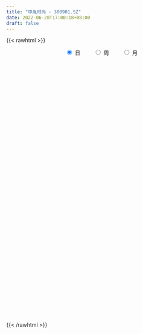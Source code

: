 ```yaml
---
title: "中胤时尚 - 300901.SZ"
date: 2022-06-28T17:00:18+08:00
draft: false
---
```

{{< rawhtml >}}
    <div style="text-align: center">
        <label style="padding: 1rem;"><input style="margin-right: .5rem" type="radio" name="period" value="D" checked onclick="period_change(this)">日</label>
        <label style="padding: 1rem;"><input style="margin-right: .5rem" type="radio" name="period" value="W" onclick="period_change(this)">周</label>
        <label style="padding: 1rem;"><input style="margin-right: .5rem" type="radio" name="period" value="M" onclick="period_change(this)">月</label>
    </div>
    <div id="chart" style="height: 700px;"></div> 
    <script type="text/javascript">
        const D_v = [435658.78,313796.05,340895.3,263029.61,230940.28,209242.22,171033.54,160977.41,201288.82,158836.67,141372.66,91871.82,75934.21,83751.97,79906.45,97988.66,81254.75,110922.38,76254.95,151033.28,223151.22,153139.41,102107.47,67880.61,65125.17,77372.34,47057.0,109652.35,71513.4,87061.96,130862.86,91566.69,74450.29,63784.17,92808.94,70494.02,64904.79,78371.04,87242.47,64486.58,65905.6,60424.62,79539.96,57176.12,60662.04,50275.77,52347.06,68252.13,59646.06,96011.78,64827.6,136953.5,105042.07,107099.35,149639.5,164515.97,111635.69,105258.24,88182.47,79441.6,73066.63,80109.0,91182.96,67880.41,73724.04,62563.45,80155.85,73243.5,55964.97,62543.89,57236.45,61455.27,40733.71,35450.0,54391.41,41660.76,46087.58,35124.47,35637.43,35101.91,24985.68,32829.01,25429.33,27438.0,40740.5,31873.82,68738.53,55397.97,36769.0,27013.02,33693.97,25570.0,27112.0,46250.17,183305.71,226629.53,138111.56,103224.8,112109.88,153313.79,150098.19,186179.29,181593.71,113667.02,78474.52,79846.05,92380.55,134724.66,125053.38,72101.68,65844.4,62336.83,53435.96,44290.73,32378.33,42008.93,46816.05,28968.96,38962.1,30445.68,28078.88,65461.62,46627.81,61262.32,51478.81,21963.36,29688.22,28811.14,44958.16,28943.87,26281.38,17504.06,19844.45,19619.8,24158.2,22811.44,18050.1,37828.93,33902.84,29475.56,21131.55,24412.39,23366.56,104313.58,114897.88,76100.22,54652.9,34957.85,94460.03,65376.16,37788.22,48047.77,49838.82,35172.91,22710.46,22335.0,23978.09,27074.0,21018.01,26062.37,27567.15,23552.85,66619.06,48283.84,105859.19,60914.99,41947.58,28037.05,35032.3,37186.91,21998.03,21856.92,19967.27,23792.92,37042.55,18546.95,15040.96,16779.72,18827.75,20543.77,16170.28,33804.84,25651.75,27960.7,19606.0,21924.53,24329.95,23396.0,15655.42,20829.64,13462.13,16970.65,17816.97,17669.0,15254.1,27308.47,31880.56,28014.42,20873.44,21198.0,28445.97,21762.95,25914.48,23906.94,26660.44,33386.32,20423.69,16981.0,43446.55,26900.52,17857.51,16995.05,15396.95,19430.71,13844.32,31523.6,38196.8,25400.71,14837.0,18303.98,81071.07,50673.09,28255.48,38196.02,32232.74,29889.93,24066.11,11262.13,23868.16,13293.11,35270.82,19854.34,14489.69,16370.0,11703.98,8830.88,13291.78,11827.0,15314.52,21548.82,14322.0,43450.84,28273.07,23864.31,21315.12,27269.29,26435.46,19827.71,19763.45,13115.27,21012.7,16922.15,17955.0,19864.0,22981.83,25086.98,17199.23,16903.31,15010.71,11480.73,14295.0,89985.21,103687.86,62923.02,36026.81,28635.13,25605.12,36170.33,17215.45,23868.53,21112.0,12612.0,18687.0,48870.84,25864.11,39592.28,42365.9,21146.0,62239.96,47194.41,32723.1,29798.88,27287.0,27722.96,14303.24,11117.45,56685.54,39924.35,26846.46,47784.35,52511.07,30759.0,24847.81,46126.83,33677.11,22866.0,22709.36,23961.71,39037.59,36691.76,32648.11,35945.0,21760.36,17164.1,25445.59,13440.0,19139.11,14441.5,14009.11,12759.11,12424.22,23491.0,32774.0,36182.0,23768.0,14981.0,19878.0,14313.68,17347.61,15034.0,11176.71,26965.07,17312.0,15401.06,10558.0,13191.4,14708.0,37083.0,86501.13,59967.79,50271.94,41204.86,23240.98,17316.08,28329.0,22656.12,26580.65,14842.0,13793.0,16394.0,13331.0,10927.82,40943.29,22277.0,16955.11,12566.0,16029.0,13827.0,17362.77,12028.77,16820.94,14092.0,9010.98,10933.0,8264.98,16978.0,12206.0,9577.0,11950.0,76747.62,130303.81,87673.11,65049.88,57793.11,46689.56,42287.91,28892.94,42504.0,26372.0,21950.0,33440.52,29906.52,21536.52,24291.0,16074.13,18288.0,13752.22,16052.11,10949.0,33102.33,8416.0,14564.0,12612.69,13379.0,14140.22,17645.11,14826.46,18750.6,16976.55,19068.62,15865.48,12688.11,9677.87,16271.4,24699.95,14590.56,15481.0,20196.1,18968.0,14580.22,12709.6,40739.28,20843.91,33481.38]
const D_histogram = [0.0,-0.3797150997,-0.4284637949,-0.4774735841,-0.6091434351,-0.7454035242,-0.7774195789,-0.7151201959,-0.5423729959,-0.5494495289,-0.6733564136,-0.6448419467,-0.603142566,-0.5131470985,-0.4181267302,-0.2933525021,-0.252166065,-0.3051602878,-0.3326631238,-0.204142348,-0.0051608136,-0.0468509737,-0.0373479514,-0.0070200778,0.0341483955,0.0039325763,0.0135124284,0.1451434727,0.1718204895,0.2055909547,0.301557173,0.3491018573,0.3362053986,0.329369564,0.18490302,0.0781102822,-0.0411305027,-0.1324728133,-0.2644181406,-0.3402647077,-0.3404602324,-0.3543560559,-0.3918954625,-0.3890626381,-0.3231727851,-0.2447281994,-0.1230401852,0.0311404983,0.0494765958,-0.0298932168,-0.0954367645,0.0179032459,0.0184871424,0.0587295049,0.177745142,0.3484247011,0.4319783889,0.4778948623,0.460348754,0.3984288606,0.3142250648,0.290589677,0.285072435,0.2956561941,0.2359691672,0.196731978,0.2427584441,0.2562974755,0.1996786956,0.1852004401,0.0902582386,-0.0343914792,-0.0938291901,-0.1301234288,-0.0686641729,0.0133473618,0.0713640566,0.115604503,0.1645820363,0.1663610138,0.1706314321,0.2122267396,0.2286036442,0.2450253734,0.2275088725,0.2376216763,0.2627039219,0.2288847452,0.1670566002,0.1371202488,0.0831193027,0.0351836306,0.032411006,0.0752479483,0.3203917471,0.4266767115,0.4655487747,0.3907840197,0.3773723821,0.3467372748,0.3756837423,0.4523646385,0.4122385664,0.3217620551,0.1935256052,0.1155499635,0.1111916712,0.1772010602,0.1430524899,0.0635453459,0.0349362331,-0.0592682484,-0.1512225991,-0.2608522577,-0.3069340537,-0.2870956728,-0.3048211403,-0.2972418817,-0.2645874808,-0.2715702302,-0.2622066384,-0.1850548123,-0.1596583656,-0.2014919799,-0.2477121507,-0.2675289641,-0.2493646061,-0.1962910596,-0.1287773389,-0.0784328272,-0.0706661464,-0.0445219638,-0.025358935,0.0037979217,0.0038582475,-0.0066724051,0.0028912064,0.0577267685,0.0817722264,0.1054938177,0.118593976,0.1074872018,0.1172831332,0.1847101861,0.2689874406,0.2617921964,0.2181041003,0.173757743,0.2183576799,0.1818546532,0.1585582361,0.1373793734,0.0608889709,-0.0151280029,-0.0555581702,-0.0759044088,-0.0734883719,-0.0644226593,-0.0649191755,-0.0808077689,-0.0606543698,-0.0411649614,0.0005929625,0.0356108671,0.0836326965,0.0643449978,0.0292604942,0.0090217154,0.0099773401,-0.0224425242,-0.0344638929,-0.0400110925,-0.042394775,-0.0355541002,-0.0621381166,-0.0883534026,-0.0853203561,-0.0760449127,-0.0593407083,-0.0521224222,-0.0517474997,-0.0313128636,-0.044615578,-0.0948577646,-0.107328844,-0.1175635289,-0.091768653,-0.0675085561,-0.0408610811,-0.0459298498,-0.0398748703,-0.0104816774,0.0186207961,0.0319331262,0.0326633338,0.051559828,0.0845635577,0.0772615107,0.0806411662,0.0603606392,0.0121360468,0.005056552,-0.0103359372,-0.0052195041,-0.0296244493,-0.0750150148,-0.1054814722,-0.1075255028,-0.0620465577,-0.0477360478,-0.0261610941,0.004001117,0.0220009664,0.0390420763,0.0449273094,0.060640112,0.0949524523,0.0884915424,0.0700134602,0.0403450875,0.086174601,0.0752557733,0.0598015232,0.0638764015,0.0294166057,-0.0083112852,-0.0665125057,-0.0890328717,-0.0610022717,-0.0453755143,-0.0765296038,-0.0803142556,-0.0735827671,-0.0815049604,-0.0737600245,-0.0640912435,-0.0618737065,-0.0528145098,-0.0525851491,-0.0699076859,-0.0824859397,-0.0497617123,-0.0744841247,-0.0661005001,-0.0302355371,0.001259533,0.0372962175,0.0505928541,0.0724366619,0.079820362,0.10309882,0.1189301099,0.1302690443,0.1379009421,0.1597257296,0.1404367822,0.1375510984,0.1109610662,0.1076688434,0.0959320618,0.0901480102,0.1373323595,0.2079098435,0.204736718,0.1805649089,0.149192527,0.1260986972,0.0784844372,0.0420690951,-0.0097646261,-0.0340612853,-0.0480432401,-0.0451450311,-0.0195903406,-0.0117624537,0.0126508463,0.0353019399,0.0396262325,0.0468247013,0.0310898572,0.0381109117,0.0276693496,-0.0098257351,-0.0661185542,-0.0908866408,-0.1014100457,-0.0626554202,-0.0408517751,-0.0415715525,-0.0007547254,0.0333259967,0.0453677183,0.0281831095,0.0535052176,0.0561570885,0.0558198646,0.0452032909,0.0222155642,0.0347479175,0.0049897409,0.01281459,-0.0283576071,-0.0641938943,-0.1023189481,-0.1690028978,-0.2037574176,-0.2506744341,-0.2473006718,-0.2088279503,-0.1658511396,-0.1263933967,-0.0992179975,-0.0630704291,-0.0236886204,-0.0085408332,0.0065973492,0.0017756069,0.0108573295,0.0307053561,0.0261967415,0.035316446,0.0064708357,0.0031899357,-0.0075153151,-0.0082558033,-0.002692937,0.0039825662,0.0090819009,0.0499195537,0.0202816552,-0.043087039,-0.0565307229,-0.0595467984,-0.0831748194,-0.1342482323,-0.1433810095,-0.1203152461,-0.0901283399,-0.0555787129,-0.0231699737,0.0024217282,0.010268208,0.0320846633,0.0378279108,0.028004082,0.0337631546,0.0508249646,0.0477956207,0.0615795235,0.0537680611,0.0339843369,0.0044653861,0.0054815537,-0.009528936,-0.008887142,-0.0246134303,-0.0203622932,-0.0056806645,0.0122291997,0.0560846109,0.1310061562,0.1075778101,0.0432720943,-0.025513433,-0.0934428181,-0.1028166299,-0.0862503917,-0.0592026932,-0.0255920154,0.0034086698,0.0311827513,0.0643191059,0.0791492949,0.0911203634,0.0896151626,0.094216014,0.091977273,0.0879120381,0.0846292591,0.040972805,0.0233456729,0.014607753,0.0118661814,0.0091706171,0.0130060599,0.0149607181,0.0175145018,0.0304808395,0.0332699593,0.0294581571,0.0165362914,0.0125839966,0.0106030995,0.007384805,0.0035428107,0.0077995187,0.007956943,0.0189203372,0.0302952718,0.0227556875,0.0254022275,0.0304075402,0.0327305345,0.0401958718]
const D_fast = [0.0,-0.4746438746,-0.6305085186,-0.7988867038,-1.0828424136,-1.4054533837,-1.6318243332,-1.7483049992,-1.7111510481,-1.8555899633,-2.1478359514,-2.2805319712,-2.389618232,-2.4279095391,-2.4374208534,-2.3859847508,-2.40783983,-2.5371241247,-2.6477927417,-2.5703075528,-2.3726162219,-2.4260191253,-2.425853091,-2.3972802368,-2.3475746646,-2.3768073398,-2.3638493806,-2.195932468,-2.1263003289,-2.041132125,-1.8697766134,-1.7349564649,-1.663801574,-1.5882950175,-1.6865358065,-1.7738009738,-1.9033243844,-2.0277848983,-2.2258347608,-2.3867475048,-2.4720580876,-2.574542925,-2.7100561973,-2.8044890324,-2.8193923757,-2.8021298398,-2.711201872,-2.5492360638,-2.5185308174,-2.6053739341,-2.6947766731,-2.5769608512,-2.571755169,-2.5168304304,-2.3533785077,-2.0955927734,-1.9040444884,-1.7386542994,-1.6411132191,-1.6034258974,-1.609073427,-1.5600613956,-1.4943105288,-1.4098127212,-1.4105074563,-1.400561651,-1.2938455738,-1.2162321735,-1.2229312796,-1.191109425,-1.2634870669,-1.3967346544,-1.4796296629,-1.5484547588,-1.5041615462,-1.418813171,-1.3429554621,-1.2698138899,-1.1796908475,-1.1363216166,-1.0893933403,-0.9947413479,-0.9212135322,-0.8435354597,-0.8041747424,-0.7346565196,-0.6438982934,-0.6204962839,-0.6405602788,-0.636216568,-0.6694376884,-0.7085774529,-0.703247326,-0.6415983966,-0.316356661,-0.1034025188,0.0518567381,0.074787988,0.155719446,0.2117686573,0.3346360604,0.5244081162,0.5873416857,0.5773056882,0.4974506396,0.4483624888,0.4718021143,0.5821117684,0.5837263205,0.5201055129,0.5002304584,0.3912089148,0.2614489143,0.0866061913,-0.0362091181,-0.0881446555,-0.182075408,-0.2488066198,-0.2822990892,-0.3571743961,-0.4133624639,-0.3824743408,-0.3969924855,-0.4891990948,-0.5973473033,-0.6840463577,-0.7282231513,-0.7242223696,-0.6889029837,-0.6581666787,-0.6680665346,-0.653052843,-0.6402295479,-0.6101232107,-0.6090983231,-0.6212970769,-0.6110106638,-0.5417434096,-0.4972548951,-0.4471598494,-0.404411197,-0.3886461709,-0.3495294561,-0.2359248568,-0.0844007421,-0.0261479372,-0.0153100082,-0.0162169298,0.0829724271,0.0919330637,0.1082762056,0.1214421862,0.0601740265,-0.019624948,-0.0739446579,-0.1132669987,-0.1292230548,-0.136263007,-0.1529893171,-0.1890798527,-0.184090046,-0.1748918779,-0.1329857134,-0.0890650921,-0.0201350886,-0.0233365378,-0.0511059178,-0.0690892678,-0.0656393081,-0.1036698035,-0.1243071454,-0.1398571181,-0.1528394943,-0.1548873446,-0.1970058901,-0.2453095267,-0.2636065694,-0.2733423541,-0.2714733267,-0.2772856463,-0.2898475986,-0.2772411785,-0.3016977874,-0.375654415,-0.4149577055,-0.4545832726,-0.4517305599,-0.444347602,-0.4279153974,-0.4444666286,-0.4483803666,-0.4216075931,-0.3878499205,-0.3665543089,-0.3576582679,-0.3258718167,-0.2717271975,-0.2597138668,-0.2361739198,-0.241364287,-0.2865548677,-0.2923702245,-0.310346698,-0.3065351409,-0.3383461985,-0.4024905177,-0.4593273431,-0.4882527494,-0.4582854438,-0.4559089457,-0.4408742655,-0.4097117752,-0.3862116842,-0.3594100552,-0.3422929948,-0.3114201641,-0.2533697108,-0.2377077351,-0.2386824522,-0.2582645531,-0.1908913894,-0.1829962738,-0.183500143,-0.1634561643,-0.1905618087,-0.230367521,-0.3051968679,-0.3499754518,-0.3371954197,-0.3329125408,-0.3831990313,-0.4070622471,-0.4187264504,-0.4470248837,-0.4577199539,-0.4640739838,-0.4773248734,-0.4814693041,-0.4943862307,-0.529185689,-0.5623854278,-0.5421016284,-0.5854450719,-0.5935865724,-0.5652804937,-0.5334705403,-0.4881098014,-0.4621649513,-0.4222119781,-0.3948731874,-0.3458200244,-0.300256207,-0.2563500115,-0.2142428782,-0.1524866583,-0.1366664102,-0.1051643193,-0.104014085,-0.080389097,-0.0681428631,-0.0513899122,0.030127527,0.1526824719,0.2006935259,0.221662944,0.2275886938,0.2360195384,0.2080263877,0.1821283193,0.1278534416,0.0950414611,0.0690486963,0.0606606475,0.0813177529,0.0862050263,0.1137810379,0.1452576164,0.1594884672,0.1783931113,0.1704307315,0.186979514,0.1834552892,0.1435037708,0.0706813131,0.0231915663,-0.01268435,0.0104064204,0.0219971218,0.0108844562,0.0515126019,0.0939248232,0.1173084744,0.1071696429,0.1458680554,0.1625591985,0.1761769408,0.1768611897,0.1594273541,0.1806466868,0.1521359454,0.163164442,0.1149028432,0.0630180823,-0.0006867084,-0.1096213826,-0.1953152568,-0.3049008819,-0.3633522875,-0.3770865535,-0.3755725278,-0.367713134,-0.3653422343,-0.3449622731,-0.3115026195,-0.2984900405,-0.2817025209,-0.2860803615,-0.2742843065,-0.2467599408,-0.2447193701,-0.2267705541,-0.2539984555,-0.2564818716,-0.2690659512,-0.2718703901,-0.2669807581,-0.2593096133,-0.2519398034,-0.1986222622,-0.2231897469,-0.2973302008,-0.3249065655,-0.3428093406,-0.3872310664,-0.4718665374,-0.516844567,-0.5238576151,-0.5162027939,-0.4955478452,-0.4689315993,-0.4427344655,-0.4323209336,-0.4024833125,-0.3872830873,-0.3901058956,-0.3759060344,-0.3461379832,-0.3372184219,-0.3080396383,-0.3024090854,-0.3136967254,-0.3420993296,-0.3397127737,-0.3571054973,-0.3586854888,-0.3805651347,-0.3814045709,-0.3681431083,-0.3471759442,-0.2892993803,-0.181626296,-0.1781601895,-0.2316478817,-0.3068117673,-0.3981018569,-0.4331798262,-0.4381761859,-0.4259291607,-0.3987164867,-0.3688636341,-0.3332938648,-0.2840777337,-0.2494602209,-0.2147090617,-0.1938104718,-0.1656556168,-0.1449000396,-0.1269872651,-0.1091127292,-0.142525982,-0.154316696,-0.1594026776,-0.1591777039,-0.1595806139,-0.1524936561,-0.1467988184,-0.1398664092,-0.1192798617,-0.108173252,-0.104620515,-0.1134083078,-0.1142146035,-0.1135447257,-0.1149168189,-0.1178731105,-0.1116665229,-0.1095198628,-0.0938263843,-0.0748776317,-0.0767282942,-0.0677311973,-0.0551239996,-0.0446183717,-0.0271040664]
const D_slow = [0.0,-0.0949287749,-0.2020447237,-0.3214131197,-0.4736989785,-0.6600498595,-0.8544047543,-1.0331848032,-1.1687780522,-1.3061404344,-1.4744795378,-1.6356900245,-1.786475666,-1.9147624406,-2.0192941232,-2.0926322487,-2.155673765,-2.2319638369,-2.3151296179,-2.3661652049,-2.3674554083,-2.3791681517,-2.3885051395,-2.390260159,-2.3817230601,-2.3807399161,-2.377361809,-2.3410759408,-2.2981208184,-2.2467230797,-2.1713337865,-2.0840583222,-2.0000069725,-1.9176645815,-1.8714388265,-1.851911256,-1.8621938817,-1.895312085,-1.9614166201,-2.0464827971,-2.1315978552,-2.2201868691,-2.3181607348,-2.4154263943,-2.4962195906,-2.5574016404,-2.5881616867,-2.5803765622,-2.5680074132,-2.5754807174,-2.5993399085,-2.5948640971,-2.5902423115,-2.5755599352,-2.5311236497,-2.4440174745,-2.3360228773,-2.2165491617,-2.1014619732,-2.001854758,-1.9232984918,-1.8506510726,-1.7793829638,-1.7054689153,-1.6464766235,-1.597293629,-1.536604018,-1.4725296491,-1.4226099752,-1.3763098651,-1.3537453055,-1.3623431753,-1.3858004728,-1.41833133,-1.4354973732,-1.4321605328,-1.4143195187,-1.3854183929,-1.3442728838,-1.3026826304,-1.2600247724,-1.2069680875,-1.1498171764,-1.0885608331,-1.0316836149,-0.9722781959,-0.9066022154,-0.8493810291,-0.807616879,-0.7733368168,-0.7525569911,-0.7437610835,-0.735658332,-0.7168463449,-0.6367484081,-0.5300792303,-0.4136920366,-0.3159960317,-0.2216529361,-0.1349686175,-0.0410476819,0.0720434777,0.1751031193,0.2555436331,0.3039250344,0.3328125253,0.3606104431,0.4049107081,0.4406738306,0.4565601671,0.4652942254,0.4504771632,0.4126715135,0.347458449,0.2707249356,0.1989510174,0.1227457323,0.0484352619,-0.0177116083,-0.0856041659,-0.1511558255,-0.1974195285,-0.2373341199,-0.2877071149,-0.3496351526,-0.4165173936,-0.4788585451,-0.52793131,-0.5601256448,-0.5797338516,-0.5974003882,-0.6085308791,-0.6148706129,-0.6139211324,-0.6129565706,-0.6146246718,-0.6139018702,-0.5994701781,-0.5790271215,-0.5526536671,-0.5230051731,-0.4961333726,-0.4668125893,-0.4206350428,-0.3533881827,-0.2879401336,-0.2334141085,-0.1899746728,-0.1353852528,-0.0899215895,-0.0502820305,-0.0159371871,-0.0007149444,-0.0044969451,-0.0183864877,-0.0373625899,-0.0557346829,-0.0718403477,-0.0880701416,-0.1082720838,-0.1234356762,-0.1337269166,-0.133578676,-0.1246759592,-0.1037677851,-0.0876815356,-0.080366412,-0.0781109832,-0.0756166482,-0.0812272792,-0.0898432525,-0.0998460256,-0.1104447193,-0.1193332444,-0.1348677735,-0.1569561242,-0.1782862132,-0.1972974414,-0.2121326185,-0.225163224,-0.2381000989,-0.2459283148,-0.2570822094,-0.2807966505,-0.3076288615,-0.3370197437,-0.3599619069,-0.376839046,-0.3870543163,-0.3985367787,-0.4085054963,-0.4111259156,-0.4064707166,-0.3984874351,-0.3903216016,-0.3774316446,-0.3562907552,-0.3369753775,-0.316815086,-0.3017249262,-0.2986909145,-0.2974267765,-0.3000107608,-0.3013156368,-0.3087217491,-0.3274755028,-0.3538458709,-0.3807272466,-0.396238886,-0.408172898,-0.4147131715,-0.4137128922,-0.4082126506,-0.3984521315,-0.3872203042,-0.3720602762,-0.3483221631,-0.3261992775,-0.3086959124,-0.2986096406,-0.2770659903,-0.258252047,-0.2433016662,-0.2273325658,-0.2199784144,-0.2220562357,-0.2386843622,-0.2609425801,-0.276193148,-0.2875370266,-0.3066694275,-0.3267479914,-0.3451436832,-0.3655199233,-0.3839599294,-0.3999827403,-0.4154511669,-0.4286547944,-0.4418010816,-0.4592780031,-0.479899488,-0.4923399161,-0.5109609473,-0.5274860723,-0.5350449566,-0.5347300733,-0.5254060189,-0.5127578054,-0.4946486399,-0.4746935494,-0.4489188444,-0.419186317,-0.3866190559,-0.3521438203,-0.3122123879,-0.2771031924,-0.2427154178,-0.2149751512,-0.1880579404,-0.1640749249,-0.1415379224,-0.1072048325,-0.0552273716,-0.0040431921,0.0410980351,0.0783961669,0.1099208412,0.1295419505,0.1400592242,0.1376180677,0.1291027464,0.1170919364,0.1058056786,0.1009080934,0.09796748,0.1011301916,0.1099556766,0.1198622347,0.13156841,0.1393408743,0.1488686022,0.1557859396,0.1533295059,0.1367998673,0.1140782071,0.0887256957,0.0730618406,0.0628488969,0.0524560087,0.0522673274,0.0605988265,0.0719407561,0.0789865335,0.0923628379,0.10640211,0.1203570762,0.1316578989,0.1372117899,0.1458987693,0.1471462045,0.150349852,0.1432604502,0.1272119767,0.1016322396,0.0593815152,0.0084421608,-0.0542264478,-0.1160516157,-0.1682586033,-0.2097213882,-0.2413197373,-0.2661242367,-0.281891844,-0.2878139991,-0.2899492074,-0.2882998701,-0.2878559684,-0.285141636,-0.277465297,-0.2709161116,-0.2620870001,-0.2604692912,-0.2596718072,-0.261550636,-0.2636145869,-0.2642878211,-0.2632921795,-0.2610217043,-0.2485418159,-0.2434714021,-0.2542431618,-0.2683758426,-0.2832625422,-0.304056247,-0.3376183051,-0.3734635575,-0.403542369,-0.426074454,-0.4399691322,-0.4457616257,-0.4451561936,-0.4425891416,-0.4345679758,-0.4251109981,-0.4181099776,-0.409669189,-0.3969629478,-0.3850140426,-0.3696191618,-0.3561771465,-0.3476810623,-0.3465647157,-0.3451943273,-0.3475765613,-0.3497983468,-0.3559517044,-0.3610422777,-0.3624624438,-0.3594051439,-0.3453839912,-0.3126324521,-0.2857379996,-0.274919976,-0.2812983343,-0.3046590388,-0.3303631963,-0.3519257942,-0.3667264675,-0.3731244713,-0.3722723039,-0.3644766161,-0.3483968396,-0.3286095159,-0.305829425,-0.2834256344,-0.2598716309,-0.2368773126,-0.2148993031,-0.1937419883,-0.1834987871,-0.1776623689,-0.1740104306,-0.1710438853,-0.168751231,-0.165499716,-0.1617595365,-0.157380911,-0.1497607012,-0.1414432113,-0.1340786721,-0.1299445992,-0.1267986001,-0.1241478252,-0.1223016239,-0.1214159213,-0.1194660416,-0.1174768058,-0.1127467215,-0.1051729036,-0.0994839817,-0.0931334248,-0.0855315398,-0.0773489061,-0.0672999382]
const D_data = [['2020-10-29', 32.0, 41.33, 32.0, 50.0],['2020-10-30', 36.5, 35.38, 34.3, 38.7],['2020-11-02', 37.88, 38.02, 36.83, 41.57],['2020-11-03', 35.6, 37.35, 35.11, 38.1],['2020-11-04', 36.64, 35.33, 34.56, 37.45],['2020-11-05', 34.2, 33.92, 32.57, 34.44],['2020-11-06', 33.24, 34.05, 33.12, 34.83],['2020-11-09', 34.0, 34.58, 33.31, 35.0],['2020-11-10', 34.35, 35.94, 33.84, 36.05],['2020-11-11', 35.2, 33.52, 33.4, 36.01],['2020-11-12', 33.05, 31.01, 30.8, 33.27],['2020-11-13', 30.69, 31.91, 30.22, 32.28],['2020-11-16', 32.68, 31.52, 31.32, 32.95],['2020-11-17', 31.16, 31.77, 31.15, 32.44],['2020-11-18', 31.53, 31.68, 31.38, 32.3],['2020-11-19', 31.75, 32.07, 30.56, 32.26],['2020-11-20', 31.78, 30.95, 30.91, 32.24],['2020-11-23', 30.56, 29.2, 29.01, 30.6],['2020-11-24', 29.24, 28.72, 28.57, 29.55],['2020-11-25', 28.9, 30.4, 27.39, 30.5],['2020-11-26', 30.0, 31.75, 29.6, 33.26],['2020-11-27', 31.01, 28.8, 28.69, 31.47],['2020-11-30', 28.26, 28.98, 28.21, 30.11],['2020-12-01', 28.85, 28.99, 28.51, 29.28],['2020-12-02', 28.7, 28.99, 28.7, 29.47],['2020-12-03', 28.85, 27.8, 27.8, 28.95],['2020-12-04', 27.63, 27.91, 27.63, 28.29],['2020-12-07', 28.3, 29.55, 27.97, 29.86],['2020-12-08', 29.24, 28.46, 28.44, 29.69],['2020-12-09', 28.5, 28.54, 28.5, 29.8],['2020-12-10', 27.9, 29.56, 26.62, 29.68],['2020-12-11', 29.24, 29.3, 28.1, 29.82],['2020-12-14', 29.15, 28.62, 28.4, 29.81],['2020-12-15', 28.17, 28.63, 27.63, 29.3],['2020-12-16', 28.4, 26.43, 26.26, 28.44],['2020-12-17', 26.29, 26.06, 25.25, 26.76],['2020-12-18', 26.05, 25.04, 25.03, 26.27],['2020-12-21', 24.75, 24.48, 24.15, 25.18],['2020-12-22', 24.43, 22.93, 22.88, 24.43],['2020-12-23', 22.94, 22.54, 22.11, 23.26],['2020-12-24', 22.37, 22.71, 22.21, 23.15],['2020-12-25', 22.6, 21.91, 21.8, 22.9],['2020-12-28', 21.84, 20.85, 20.68, 21.84],['2020-12-29', 21.0, 20.61, 20.48, 21.3],['2020-12-30', 20.48, 20.95, 20.27, 21.3],['2020-12-31', 20.86, 20.91, 20.8, 21.48],['2021-01-04', 20.91, 21.48, 20.88, 21.73],['2021-01-05', 21.36, 22.23, 21.14, 22.46],['2021-01-06', 21.94, 20.66, 20.66, 22.11],['2021-01-07', 20.39, 18.91, 18.62, 20.64],['2021-01-08', 19.0, 18.27, 17.95, 19.1],['2021-01-11', 18.4, 20.24, 17.37, 21.49],['2021-01-12', 20.0, 18.78, 18.68, 20.23],['2021-01-13', 18.58, 19.05, 17.89, 20.12],['2021-01-14', 18.54, 20.2, 18.4, 21.4],['2021-01-15', 20.15, 21.49, 19.85, 22.07],['2021-01-18', 21.5, 21.06, 20.6, 21.98],['2021-01-19', 20.88, 20.98, 20.56, 21.92],['2021-01-20', 20.85, 20.33, 20.07, 21.5],['2021-01-21', 20.35, 19.61, 19.6, 20.45],['2021-01-22', 19.58, 18.94, 18.9, 20.25],['2021-01-25', 18.8, 19.38, 18.4, 20.3],['2021-01-26', 19.04, 19.5, 19.04, 20.68],['2021-01-27', 19.22, 19.7, 18.85, 20.11],['2021-01-28', 19.49, 18.66, 18.62, 20.35],['2021-01-29', 18.65, 18.59, 18.06, 19.15],['2021-02-01', 18.35, 19.63, 18.31, 19.66],['2021-02-02', 19.58, 19.37, 19.2, 20.36],['2021-02-03', 19.22, 18.35, 18.35, 19.55],['2021-02-04', 18.2, 18.64, 17.55, 18.75],['2021-02-05', 18.64, 17.25, 17.25, 18.86],['2021-02-08', 17.23, 16.11, 16.0, 17.23],['2021-02-09', 16.11, 16.18, 16.1, 16.66],['2021-02-10', 16.22, 15.92, 15.9, 16.45],['2021-02-18', 16.0, 16.93, 15.93, 16.93],['2021-02-19', 16.93, 17.35, 16.71, 17.44],['2021-02-22', 17.39, 17.26, 17.26, 18.03],['2021-02-23', 17.1, 17.24, 16.91, 17.54],['2021-02-24', 17.36, 17.47, 17.19, 17.95],['2021-02-25', 17.51, 16.96, 16.92, 17.64],['2021-02-26', 16.79, 16.96, 16.51, 17.28],['2021-03-01', 17.06, 17.53, 17.06, 17.6],['2021-03-02', 17.59, 17.38, 17.2, 17.78],['2021-03-03', 17.35, 17.5, 17.19, 17.65],['2021-03-04', 17.52, 17.11, 17.04, 17.85],['2021-03-05', 17.14, 17.48, 16.94, 17.49],['2021-03-08', 17.68, 17.83, 17.6, 18.37],['2021-03-09', 17.84, 17.14, 16.51, 18.1],['2021-03-10', 17.25, 16.57, 16.57, 17.37],['2021-03-11', 16.66, 16.73, 16.3, 16.74],['2021-03-12', 16.8, 16.18, 16.09, 16.84],['2021-03-15', 16.17, 15.92, 15.8, 16.33],['2021-03-16', 15.9, 16.27, 15.9, 16.45],['2021-03-17', 16.4, 16.89, 16.16, 17.03],['2021-03-18', 16.95, 20.27, 16.95, 20.27],['2021-03-19', 20.07, 19.7, 19.32, 21.84],['2021-03-22', 19.47, 19.54, 19.19, 20.27],['2021-03-23', 19.28, 18.31, 18.31, 19.8],['2021-03-24', 18.72, 19.11, 18.4, 19.26],['2021-03-25', 20.75, 19.04, 19.04, 21.97],['2021-03-26', 19.07, 20.06, 19.07, 20.35],['2021-03-29', 19.57, 21.28, 19.03, 21.31],['2021-03-30', 20.95, 20.28, 20.28, 22.33],['2021-03-31', 19.59, 19.62, 19.12, 20.11],['2021-04-01', 19.41, 18.8, 18.75, 19.5],['2021-04-02', 18.66, 19.04, 18.6, 19.88],['2021-04-06', 19.26, 19.88, 19.26, 20.06],['2021-04-07', 19.96, 21.1, 19.51, 21.53],['2021-04-08', 21.0, 20.12, 20.09, 21.68],['2021-04-09', 20.01, 19.39, 19.35, 20.41],['2021-04-12', 19.32, 19.84, 19.25, 19.97],['2021-04-13', 19.6, 18.74, 18.6, 19.66],['2021-04-14', 18.66, 18.24, 17.86, 18.73],['2021-04-15', 18.09, 17.36, 17.35, 18.11],['2021-04-16', 17.3, 17.55, 17.3, 17.77],['2021-04-19', 17.73, 18.1, 17.65, 18.15],['2021-04-20', 18.09, 17.42, 17.34, 18.2],['2021-04-21', 17.48, 17.48, 17.31, 17.79],['2021-04-22', 17.48, 17.68, 17.09, 17.68],['2021-04-23', 17.58, 17.03, 17.01, 17.58],['2021-04-26', 16.87, 17.01, 16.55, 17.27],['2021-04-27', 16.89, 17.89, 16.89, 18.17],['2021-04-28', 17.8, 17.35, 16.96, 17.8],['2021-04-29', 17.0, 16.28, 16.2, 17.15],['2021-04-30', 16.32, 15.76, 15.28, 16.32],['2021-05-06', 15.52, 15.65, 15.52, 15.95],['2021-05-07', 15.6, 15.85, 15.51, 16.33],['2021-05-10', 15.87, 16.23, 15.85, 16.32],['2021-05-11', 16.49, 16.53, 16.3, 17.3],['2021-05-12', 16.06, 16.47, 15.73, 16.47],['2021-05-13', 16.15, 15.95, 15.87, 16.5],['2021-05-14', 16.1, 16.14, 15.97, 16.21],['2021-05-17', 16.15, 16.06, 16.0, 16.32],['2021-05-18', 16.11, 16.22, 16.01, 16.32],['2021-05-19', 16.2, 15.85, 15.82, 16.34],['2021-05-20', 15.77, 15.6, 15.54, 15.95],['2021-05-21', 15.65, 15.76, 15.6, 15.95],['2021-05-24', 15.76, 16.44, 15.52, 16.48],['2021-05-25', 16.9, 16.24, 16.2, 16.92],['2021-05-26', 16.13, 16.36, 16.06, 16.64],['2021-05-27', 16.18, 16.34, 16.18, 16.5],['2021-05-28', 16.35, 16.06, 16.06, 16.52],['2021-05-31', 16.13, 16.34, 16.01, 16.46],['2021-06-01', 17.0, 17.33, 16.99, 19.38],['2021-06-02', 16.86, 18.08, 16.86, 18.85],['2021-06-03', 17.55, 17.31, 17.3, 18.02],['2021-06-04', 17.2, 16.87, 16.68, 17.31],['2021-06-07', 16.88, 16.75, 16.6, 17.07],['2021-06-08', 16.68, 18.0, 16.64, 18.09],['2021-06-09', 17.7, 17.15, 17.12, 17.89],['2021-06-10', 17.18, 17.28, 16.98, 17.35],['2021-06-11', 17.44, 17.3, 17.3, 18.0],['2021-06-15', 16.95, 16.42, 16.42, 16.96],['2021-06-16', 16.39, 16.03, 15.91, 16.47],['2021-06-17', 15.86, 16.13, 15.86, 16.22],['2021-06-18', 16.12, 16.16, 15.97, 16.21],['2021-06-21', 16.16, 16.33, 16.01, 16.38],['2021-06-22', 16.25, 16.38, 16.12, 16.44],['2021-06-23', 16.39, 16.22, 16.18, 16.43],['2021-06-24', 16.13, 15.91, 15.87, 16.19],['2021-06-25', 15.91, 16.3, 15.87, 16.39],['2021-06-28', 16.35, 16.34, 16.13, 16.39],['2021-06-29', 16.3, 16.75, 16.16, 17.3],['2021-06-30', 16.57, 16.87, 16.41, 17.0],['2021-07-01', 16.79, 17.29, 16.7, 18.07],['2021-07-02', 16.93, 16.57, 16.5, 16.93],['2021-07-05', 16.27, 16.25, 16.07, 16.46],['2021-07-06', 16.18, 16.29, 16.08, 16.46],['2021-07-07', 16.3, 16.5, 16.18, 16.71],['2021-07-08', 16.34, 15.98, 15.98, 16.48],['2021-07-09', 15.81, 16.08, 15.81, 16.15],['2021-07-12', 16.09, 16.07, 16.05, 16.28],['2021-07-13', 16.07, 16.04, 15.9, 16.16],['2021-07-14', 16.02, 16.12, 15.97, 16.3],['2021-07-15', 16.15, 15.59, 15.49, 16.15],['2021-07-16', 15.62, 15.37, 15.31, 15.69],['2021-07-19', 15.38, 15.58, 15.25, 15.58],['2021-07-20', 15.45, 15.6, 15.41, 15.82],['2021-07-21', 16.01, 15.68, 15.64, 16.15],['2021-07-22', 15.55, 15.55, 15.38, 15.63],['2021-07-23', 15.64, 15.41, 15.39, 15.79],['2021-07-26', 15.95, 15.65, 15.4, 16.4],['2021-07-27', 15.15, 15.18, 15.15, 15.43],['2021-07-28', 15.02, 14.45, 14.09, 15.08],['2021-07-29', 14.59, 14.63, 14.52, 14.8],['2021-07-30', 14.63, 14.46, 14.24, 14.63],['2021-08-02', 14.36, 14.82, 14.3, 14.93],['2021-08-03', 14.79, 14.82, 14.69, 15.19],['2021-08-04', 14.89, 14.89, 14.7, 15.03],['2021-08-05', 14.8, 14.46, 14.43, 14.85],['2021-08-06', 14.45, 14.51, 14.38, 14.7],['2021-08-09', 14.51, 14.82, 14.46, 14.84],['2021-08-10', 14.82, 14.92, 14.72, 14.97],['2021-08-11', 14.89, 14.8, 14.73, 14.97],['2021-08-12', 14.72, 14.65, 14.62, 14.9],['2021-08-13', 14.75, 14.91, 14.75, 15.21],['2021-08-16', 14.8, 15.23, 14.69, 15.23],['2021-08-17', 15.15, 14.81, 14.74, 15.21],['2021-08-18', 14.8, 14.95, 14.69, 15.06],['2021-08-19', 14.95, 14.62, 14.56, 15.04],['2021-08-20', 14.6, 14.07, 14.03, 14.62],['2021-08-23', 14.07, 14.4, 13.88, 14.4],['2021-08-24', 14.31, 14.19, 14.18, 14.62],['2021-08-25', 14.23, 14.37, 13.91, 14.42],['2021-08-26', 14.43, 13.89, 13.87, 14.46],['2021-08-27', 13.8, 13.35, 13.31, 13.91],['2021-08-30', 13.48, 13.21, 13.13, 13.48],['2021-08-31', 13.21, 13.34, 13.15, 13.41],['2021-09-01', 13.32, 13.93, 13.21, 14.35],['2021-09-02', 13.77, 13.6, 13.52, 13.79],['2021-09-03', 13.77, 13.7, 13.57, 13.95],['2021-09-06', 13.73, 13.88, 13.7, 13.96],['2021-09-07', 13.95, 13.81, 13.69, 13.95],['2021-09-08', 13.79, 13.86, 13.74, 14.06],['2021-09-09', 13.79, 13.76, 13.71, 13.98],['2021-09-10', 13.73, 13.93, 13.71, 14.33],['2021-09-13', 13.86, 14.31, 13.6, 14.58],['2021-09-14', 14.25, 13.9, 13.87, 14.37],['2021-09-15', 13.9, 13.7, 13.64, 14.0],['2021-09-16', 13.78, 13.43, 13.38, 13.9],['2021-09-17', 14.08, 14.43, 13.98, 15.8],['2021-09-22', 13.71, 13.84, 13.49, 14.39],['2021-09-23', 13.74, 13.73, 13.72, 14.08],['2021-09-24', 13.79, 13.96, 13.6, 14.33],['2021-09-27', 14.16, 13.4, 13.33, 14.27],['2021-09-28', 13.41, 13.14, 12.93, 13.5],['2021-09-29', 13.03, 12.56, 12.55, 13.1],['2021-09-30', 12.6, 12.69, 12.6, 12.84],['2021-10-08', 12.76, 13.24, 12.69, 13.34],['2021-10-11', 13.25, 13.12, 13.03, 13.38],['2021-10-12', 12.68, 12.4, 12.2, 12.68],['2021-10-13', 12.28, 12.54, 12.26, 12.59],['2021-10-14', 12.5, 12.57, 12.37, 12.73],['2021-10-15', 12.59, 12.27, 12.26, 12.65],['2021-10-18', 12.26, 12.35, 12.12, 12.38],['2021-10-19', 12.33, 12.31, 12.3, 12.45],['2021-10-20', 12.3, 12.14, 12.11, 12.31],['2021-10-21', 12.31, 12.15, 12.11, 12.31],['2021-10-22', 12.25, 11.96, 11.95, 12.25],['2021-10-25', 11.9, 11.58, 11.49, 11.99],['2021-10-26', 11.49, 11.43, 11.35, 11.68],['2021-10-27', 11.43, 11.93, 11.01, 11.93],['2021-10-28', 11.71, 11.11, 11.11, 11.77],['2021-10-29', 11.2, 11.35, 11.04, 11.71],['2021-11-01', 11.3, 11.7, 11.26, 11.76],['2021-11-02', 11.58, 11.74, 11.58, 12.09],['2021-11-03', 11.71, 11.92, 11.62, 12.27],['2021-11-04', 11.83, 11.73, 11.66, 11.89],['2021-11-05', 11.73, 11.91, 11.67, 12.05],['2021-11-08', 11.83, 11.8, 11.69, 11.95],['2021-11-09', 11.94, 12.09, 11.71, 12.12],['2021-11-10', 11.94, 12.13, 11.88, 12.14],['2021-11-11', 12.1, 12.19, 12.1, 12.28],['2021-11-12', 12.1, 12.25, 12.07, 12.28],['2021-11-15', 12.25, 12.58, 12.24, 12.65],['2021-11-16', 12.59, 12.15, 12.13, 12.6],['2021-11-17', 12.13, 12.37, 12.13, 12.43],['2021-11-18', 12.32, 12.06, 12.03, 12.41],['2021-11-19', 12.06, 12.33, 12.06, 12.49],['2021-11-22', 12.44, 12.24, 12.2, 12.44],['2021-11-23', 12.25, 12.32, 12.15, 12.4],['2021-11-24', 12.29, 13.17, 12.19, 13.77],['2021-11-25', 13.17, 13.91, 12.83, 14.23],['2021-11-26', 13.51, 13.33, 13.26, 13.66],['2021-11-29', 12.9, 13.15, 12.81, 13.2],['2021-11-30', 13.2, 13.05, 12.95, 13.28],['2021-12-01', 12.96, 13.13, 12.96, 13.27],['2021-12-02', 13.05, 12.73, 12.7, 13.13],['2021-12-03', 12.75, 12.71, 12.64, 12.91],['2021-12-06', 12.8, 12.31, 12.29, 12.83],['2021-12-07', 12.42, 12.45, 12.23, 12.58],['2021-12-08', 12.41, 12.46, 12.32, 12.58],['2021-12-09', 12.38, 12.62, 12.38, 12.76],['2021-12-10', 12.56, 12.97, 12.53, 13.24],['2021-12-13', 12.85, 12.84, 12.78, 13.05],['2021-12-14', 12.77, 13.15, 12.63, 13.35],['2021-12-15', 13.09, 13.29, 13.0, 13.48],['2021-12-16', 13.3, 13.18, 13.11, 13.42],['2021-12-17', 13.66, 13.3, 13.18, 14.16],['2021-12-20', 12.9, 13.04, 12.9, 13.48],['2021-12-21', 13.02, 13.35, 12.95, 13.43],['2021-12-22', 13.33, 13.17, 13.11, 13.55],['2021-12-23', 13.12, 12.73, 12.73, 13.16],['2021-12-24', 12.98, 12.23, 12.2, 12.98],['2021-12-27', 12.31, 12.36, 12.08, 12.37],['2021-12-28', 12.46, 12.38, 12.26, 12.46],['2021-12-29', 12.7, 13.02, 12.41, 13.13],['2021-12-30', 12.89, 12.94, 12.8, 13.41],['2021-12-31', 13.05, 12.69, 12.68, 13.05],['2022-01-04', 12.67, 13.31, 12.65, 13.36],['2022-01-05', 13.31, 13.45, 13.19, 13.77],['2022-01-06', 13.3, 13.34, 13.19, 13.46],['2022-01-07', 13.45, 13.0, 12.96, 13.48],['2022-01-10', 13.16, 13.6, 12.97, 13.6],['2022-01-11', 13.66, 13.45, 13.38, 13.68],['2022-01-12', 13.38, 13.48, 13.32, 13.63],['2022-01-13', 13.36, 13.38, 13.32, 13.6],['2022-01-14', 13.4, 13.18, 13.17, 13.58],['2022-01-17', 13.15, 13.64, 13.15, 13.72],['2022-01-18', 13.5, 13.1, 13.06, 13.69],['2022-01-19', 13.05, 13.54, 13.05, 13.55],['2022-01-20', 13.54, 12.85, 12.81, 13.55],['2022-01-21', 12.98, 12.69, 12.5, 13.0],['2022-01-24', 12.64, 12.41, 12.34, 12.64],['2022-01-25', 12.41, 11.67, 11.66, 12.44],['2022-01-26', 11.67, 11.65, 11.46, 11.87],['2022-01-27', 11.73, 11.09, 11.09, 11.73],['2022-01-28', 11.2, 11.39, 11.2, 11.56],['2022-02-07', 11.5, 11.74, 11.48, 11.97],['2022-02-08', 11.68, 11.84, 11.61, 11.96],['2022-02-09', 11.95, 11.87, 11.75, 11.95],['2022-02-10', 11.87, 11.77, 11.67, 12.3],['2022-02-11', 11.82, 11.95, 11.77, 12.34],['2022-02-14', 11.87, 12.12, 11.53, 12.55],['2022-02-15', 12.05, 11.91, 11.77, 12.24],['2022-02-16', 11.93, 11.95, 11.81, 12.11],['2022-02-17', 11.94, 11.69, 11.67, 12.07],['2022-02-18', 11.66, 11.84, 11.53, 11.89],['2022-02-21', 11.81, 12.03, 11.81, 12.08],['2022-02-22', 11.86, 11.75, 11.73, 12.08],['2022-02-23', 11.89, 11.92, 11.71, 11.93],['2022-02-24', 11.89, 11.37, 11.2, 12.0],['2022-02-25', 11.5, 11.57, 11.44, 11.86],['2022-02-28', 11.75, 11.4, 11.22, 11.75],['2022-03-01', 11.39, 11.45, 11.34, 11.54],['2022-03-02', 11.44, 11.5, 11.32, 11.54],['2022-03-03', 11.5, 11.51, 11.33, 11.57],['2022-03-04', 11.68, 11.49, 11.45, 11.8],['2022-03-07', 11.42, 12.05, 11.26, 12.34],['2022-03-08', 11.94, 11.19, 11.1, 11.97],['2022-03-09', 11.17, 10.47, 10.01, 11.2],['2022-03-10', 10.6, 10.81, 10.6, 11.08],['2022-03-11', 10.65, 10.81, 10.38, 10.85],['2022-03-14', 10.76, 10.38, 10.38, 10.92],['2022-03-15', 10.35, 9.7, 9.67, 10.45],['2022-03-16', 9.83, 9.9, 9.48, 9.98],['2022-03-17', 9.99, 10.18, 9.86, 10.34],['2022-03-18', 10.1, 10.27, 10.1, 10.36],['2022-03-21', 10.3, 10.38, 10.22, 10.39],['2022-03-22', 10.38, 10.44, 10.21, 10.58],['2022-03-23', 10.45, 10.44, 10.36, 10.52],['2022-03-24', 10.4, 10.25, 10.24, 10.43],['2022-03-25', 10.31, 10.46, 10.31, 11.0],['2022-03-28', 10.4, 10.3, 10.11, 10.72],['2022-03-29', 10.3, 10.06, 10.0, 10.45],['2022-03-30', 10.16, 10.21, 10.01, 10.25],['2022-03-31', 10.14, 10.39, 10.14, 10.52],['2022-04-01', 10.42, 10.16, 10.14, 10.43],['2022-04-06', 10.16, 10.39, 10.07, 10.46],['2022-04-07', 10.38, 10.13, 10.12, 10.38],['2022-04-08', 10.24, 9.89, 9.74, 10.24],['2022-04-11', 9.84, 9.6, 9.52, 10.0],['2022-04-12', 9.6, 9.86, 9.47, 9.87],['2022-04-13', 9.84, 9.57, 9.55, 9.84],['2022-04-14', 9.63, 9.67, 9.58, 9.79],['2022-04-15', 9.64, 9.36, 9.24, 9.64],['2022-04-18', 9.3, 9.51, 9.13, 9.59],['2022-04-19', 9.48, 9.63, 9.48, 9.68],['2022-04-20', 9.63, 9.71, 9.63, 9.88],['2022-04-21', 9.67, 10.18, 9.67, 11.03],['2022-04-22', 10.17, 10.92, 10.17, 11.28],['2022-04-25', 10.3, 9.88, 9.88, 10.69],['2022-04-26', 9.61, 9.15, 8.99, 10.03],['2022-04-27', 8.5, 8.7, 8.22, 8.94],['2022-04-28', 8.53, 8.25, 8.16, 8.62],['2022-04-29', 8.3, 8.65, 8.18, 8.82],['2022-05-05', 8.69, 8.87, 8.5, 9.04],['2022-05-06', 8.65, 9.01, 8.6, 9.49],['2022-05-09', 8.9, 9.17, 8.9, 9.36],['2022-05-10', 9.06, 9.22, 9.02, 9.25],['2022-05-11', 9.26, 9.32, 9.24, 9.74],['2022-05-12', 9.26, 9.54, 9.26, 9.55],['2022-05-13', 9.35, 9.45, 9.35, 9.65],['2022-05-16', 9.42, 9.51, 9.2, 9.54],['2022-05-17', 9.49, 9.4, 9.26, 9.5],['2022-05-18', 9.39, 9.52, 9.31, 9.68],['2022-05-19', 9.34, 9.48, 9.31, 9.58],['2022-05-20', 9.55, 9.48, 9.43, 9.65],['2022-05-23', 9.55, 9.51, 9.45, 9.59],['2022-05-24', 9.51, 8.9, 8.9, 9.56],['2022-05-25', 8.9, 9.06, 8.84, 9.11],['2022-05-26', 9.14, 9.09, 8.87, 9.24],['2022-05-27', 9.2, 9.12, 9.0, 9.25],['2022-05-30', 9.15, 9.09, 9.02, 9.19],['2022-05-31', 9.1, 9.16, 8.87, 9.16],['2022-06-01', 9.23, 9.14, 9.04, 9.33],['2022-06-02', 9.2, 9.15, 8.97, 9.2],['2022-06-06', 9.17, 9.32, 9.13, 9.35],['2022-06-07', 9.35, 9.24, 9.13, 9.35],['2022-06-08', 9.24, 9.16, 9.01, 9.28],['2022-06-09', 9.2, 9.0, 8.95, 9.2],['2022-06-10', 9.0, 9.06, 8.95, 9.13],['2022-06-13', 9.01, 9.06, 8.95, 9.11],['2022-06-14', 8.97, 9.02, 8.72, 9.02],['2022-06-15', 9.05, 8.98, 8.98, 9.2],['2022-06-16', 9.08, 9.07, 8.99, 9.11],['2022-06-17', 9.01, 9.02, 8.84, 9.11],['2022-06-20', 9.08, 9.18, 9.0, 9.22],['2022-06-21', 9.2, 9.25, 9.1, 9.27],['2022-06-22', 9.27, 9.03, 9.01, 9.27],['2022-06-23', 9.0, 9.15, 8.98, 9.17],['2022-06-24', 9.49, 9.21, 9.18, 9.5],['2022-06-27', 9.23, 9.21, 9.14, 9.33],['2022-06-28', 9.16, 9.32, 9.13, 9.35]]
const W_v = [749454.8300000001,1215140.95,754347.3800000001,418836.04,714501.24,359542.59,490657.26,366442.21,356430.3100000001,247653.89,341084.63,663250.39,457584.63,375459.86,329144.66,137638.98,96052.17,176937.07,158310.66,221612.49,508867.41,656858.22,639760.5900000001,424260.27,258286.25,187201.72,252909.44,51651.58,146498.61,104483.99,146751.27,373331.14,280630.03,130057.19,125699.62,305229.93,164201.87,121206.61,87362.48,128947.82,97673.14,95019.19,130412.39,131631.13,125609.27,97190.63,177809.56,117124.59,97450.91,23868.16,99277.96,60968.16,131459.04,114611.03,88869.12,97182.06,282371.82,143652.84,125150.37,191208.25,164726.35,148877.04,155902.23,149341.01,166082.82,89630.3,95457.44,109122.68,87835.39,90941.46,261186.7,109723.85,95389.11,81654.11,46212.48,59278.96,240784.43,299493.5699999999,71396.94,133205.56,88457.46,79644.02,59990.79,83349.36,80720.78,107193.2,54325.29]
const W_histogram = [0.0,-0.0848774929,-0.2700039902,-0.4323397475,-0.646838432,-0.8009029213,-0.7616824193,-0.9622044052,-1.2281736255,-1.3824904782,-1.5602462389,-1.3658471755,-1.3134942766,-1.2095250077,-1.1390765738,-1.0900970107,-0.8785200059,-0.6902671141,-0.4668545197,-0.3482002545,0.0069682252,0.2900810142,0.4244599227,0.5450337214,0.5096311409,0.4613992134,0.3587396271,0.3133218063,0.3182123015,0.3108956017,0.3389986395,0.419603237,0.5036822959,0.4841897907,0.4813855082,0.4963872068,0.4721301442,0.4094220798,0.372831025,0.2904985248,0.2469677374,0.2518123606,0.2070159564,0.1406401078,0.1321825664,0.1525110655,0.2066996094,0.2168960762,0.1474361646,0.147502493,0.0938040074,0.0511276013,-0.0016650404,0.0166395963,0.0644692596,0.1115577965,0.2141713386,0.2423349517,0.2779656224,0.3202423779,0.2743939269,0.2727293815,0.2886514555,0.305807629,0.279383125,0.1746992344,0.1447542589,0.1201361934,0.0896628107,0.0690378902,0.0172190377,-0.0425399098,-0.0574590406,-0.0746310521,-0.0902303111,-0.1204129998,-0.0245007104,-0.0989482226,-0.1082053176,-0.0707650148,-0.0320223248,-0.0193101831,0.0013530246,0.0182554033,0.0350637922,0.0655302916,0.0977055561]
const W_fast = [0.0,-0.1060968661,-0.358724361,-0.6291450552,-1.0053533477,-1.3596435672,-1.5108436701,-1.9519167573,-2.5249293839,-3.0248688562,-3.5926861767,-3.7397489072,-4.0157695774,-4.2141815604,-4.42850227,-4.6520469596,-4.6600999562,-4.6444138429,-4.5377148785,-4.5061106769,-4.149200141,-3.7935670983,-3.5530732091,-3.2962409802,-3.2042357753,-3.1371178995,-3.1500925791,-3.1171799483,-3.0327363777,-2.9623291771,-2.8494764794,-2.6639710726,-2.4539714397,-2.3524164972,-2.2348744027,-2.0957759025,-2.002000429,-1.9623529734,-1.905736272,-1.915444141,-1.8972329941,-1.8294352807,-1.8224776958,-1.8536935174,-1.8291054173,-1.7706491518,-1.6647857055,-1.6003652197,-1.6329660901,-1.5960241385,-1.6262716222,-1.6561661279,-1.7093750299,-1.686910494,-1.6229635158,-1.5479855298,-1.3918291531,-1.303081802,-1.1979597258,-1.0756223757,-1.052872345,-0.986354545,-0.8982696071,-0.8046615264,-0.7612402492,-0.8222493311,-0.816005742,-0.8105897591,-0.8186474391,-0.8220128871,-0.8695269801,-0.939920905,-0.969204796,-1.0050345705,-1.0431914073,-1.103477346,-1.0136902341,-1.112874802,-1.1491832263,-1.1294341773,-1.0986970685,-1.0908124725,-1.0698110087,-1.0483447792,-1.0227704423,-0.9759213699,-0.9193197164]
const W_slow = [0.0,-0.0212193732,-0.0887203708,-0.1968053077,-0.3585149157,-0.558740646,-0.7491612508,-0.9897123521,-1.2967557585,-1.642378378,-2.0324399377,-2.3739017316,-2.7022753008,-3.0046565527,-3.2894256962,-3.5619499488,-3.7815799503,-3.9541467288,-4.0708603588,-4.1579104224,-4.1561683661,-4.0836481126,-3.9775331319,-3.8412747015,-3.7138669163,-3.5985171129,-3.5088322062,-3.4305017546,-3.3509486792,-3.2732247788,-3.1884751189,-3.0835743096,-2.9576537357,-2.836606288,-2.7162599109,-2.5921631092,-2.4741305732,-2.3717750532,-2.278567297,-2.2059426658,-2.1442007314,-2.0812476413,-2.0294936522,-1.9943336252,-1.9612879837,-1.9231602173,-1.8714853149,-1.8172612959,-1.7804022547,-1.7435266315,-1.7200756296,-1.7072937293,-1.7077099894,-1.7035500903,-1.6874327754,-1.6595433263,-1.6060004917,-1.5454167537,-1.4759253481,-1.3958647536,-1.3272662719,-1.2590839265,-1.1869210627,-1.1104691554,-1.0406233742,-0.9969485655,-0.9607600008,-0.9307259525,-0.9083102498,-0.8910507773,-0.8867460178,-0.8973809953,-0.9117457554,-0.9304035184,-0.9529610962,-0.9830643462,-0.9891895238,-1.0139265794,-1.0409779088,-1.0586691625,-1.0666747437,-1.0715022895,-1.0711640333,-1.0666001825,-1.0578342344,-1.0414516615,-1.0170252725]
const W_data = [['2020-10-30', 32.0, 35.38, 32.0, 50.0],['2020-11-06', 37.88, 34.05, 32.57, 41.57],['2020-11-13', 34.0, 31.91, 30.22, 36.05],['2020-11-20', 32.68, 30.95, 30.56, 32.95],['2020-11-27', 30.56, 28.8, 27.39, 33.26],['2020-12-04', 28.26, 27.91, 27.63, 30.11],['2020-12-11', 28.3, 29.3, 26.62, 29.86],['2020-12-18', 29.15, 25.04, 25.03, 29.81],['2020-12-25', 24.75, 21.91, 21.8, 25.18],['2020-12-31', 21.84, 20.91, 20.27, 21.84],['2021-01-08', 20.91, 18.27, 17.95, 22.46],['2021-01-15', 18.4, 21.49, 17.37, 22.07],['2021-01-22', 21.5, 18.94, 18.9, 21.98],['2021-01-29', 18.8, 18.59, 18.06, 20.68],['2021-02-05', 18.35, 17.25, 17.25, 20.36],['2021-02-10', 17.23, 15.92, 15.9, 17.23],['2021-02-19', 16.0, 17.35, 15.93, 17.44],['2021-02-26', 17.39, 16.96, 16.51, 18.03],['2021-03-05', 17.06, 17.48, 16.94, 17.85],['2021-03-12', 17.68, 16.18, 16.09, 18.37],['2021-03-19', 16.17, 19.7, 15.8, 21.84],['2021-03-26', 19.47, 20.06, 18.31, 21.97],['2021-04-02', 19.57, 19.04, 18.6, 22.33],['2021-04-09', 19.26, 19.39, 19.26, 21.68],['2021-04-16', 19.32, 17.55, 17.3, 19.97],['2021-04-23', 17.73, 17.03, 17.01, 18.2],['2021-04-30', 16.87, 15.76, 15.28, 18.17],['2021-05-07', 15.52, 15.85, 15.51, 16.33],['2021-05-14', 15.87, 16.14, 15.73, 17.3],['2021-05-21', 16.15, 15.76, 15.54, 16.34],['2021-05-28', 15.76, 16.06, 15.52, 16.92],['2021-06-04', 16.13, 16.87, 16.01, 19.38],['2021-06-11', 16.88, 17.3, 16.6, 18.09],['2021-06-18', 16.95, 16.16, 15.86, 16.96],['2021-06-25', 16.16, 16.3, 15.87, 16.44],['2021-07-02', 16.35, 16.57, 16.13, 18.07],['2021-07-09', 16.27, 16.08, 15.81, 16.71],['2021-07-16', 16.09, 15.37, 15.31, 16.3],['2021-07-23', 15.38, 15.41, 15.25, 16.15],['2021-07-30', 15.95, 14.46, 14.09, 16.4],['2021-08-06', 14.36, 14.51, 14.3, 15.19],['2021-08-13', 14.51, 14.91, 14.46, 15.21],['2021-08-20', 14.8, 14.07, 14.03, 15.23],['2021-08-27', 14.07, 13.35, 13.31, 14.62],['2021-09-03', 13.48, 13.7, 13.13, 14.35],['2021-09-10', 13.73, 13.93, 13.69, 14.33],['2021-09-17', 13.86, 14.43, 13.38, 15.8],['2021-09-24', 13.71, 13.96, 13.49, 14.39],['2021-09-30', 14.16, 12.69, 12.55, 14.27],['2021-10-08', 12.76, 13.24, 12.69, 13.34],['2021-10-15', 13.25, 12.27, 12.2, 13.38],['2021-10-22', 12.26, 11.96, 11.95, 12.45],['2021-10-29', 11.9, 11.35, 11.01, 11.99],['2021-11-05', 11.3, 11.91, 11.26, 12.27],['2021-11-12', 11.83, 12.25, 11.69, 12.28],['2021-11-19', 12.25, 12.33, 12.03, 12.65],['2021-11-26', 12.44, 13.33, 12.15, 14.23],['2021-12-03', 12.9, 12.71, 12.64, 13.28],['2021-12-10', 12.8, 12.97, 12.23, 13.24],['2021-12-17', 12.85, 13.3, 12.63, 14.16],['2021-12-24', 12.9, 12.23, 12.2, 13.55],['2021-12-31', 12.31, 12.69, 12.08, 13.41],['2022-01-07', 12.67, 13.0, 12.65, 13.77],['2022-01-14', 13.16, 13.18, 12.97, 13.68],['2022-01-21', 13.15, 12.69, 12.5, 13.72],['2022-01-28', 12.64, 11.39, 11.09, 12.64],['2022-02-11', 11.5, 11.95, 11.48, 12.34],['2022-02-18', 11.87, 11.84, 11.53, 12.55],['2022-02-25', 11.81, 11.57, 11.2, 12.08],['2022-03-04', 11.75, 11.49, 11.22, 11.8],['2022-03-11', 11.42, 10.81, 10.01, 12.34],['2022-03-18', 10.76, 10.27, 9.48, 10.92],['2022-03-25', 10.3, 10.46, 10.21, 11.0],['2022-04-01', 10.4, 10.16, 10.0, 10.72],['2022-04-08', 10.16, 9.89, 9.74, 10.46],['2022-04-15', 9.84, 9.36, 9.24, 10.0],['2022-04-22', 9.3, 10.92, 9.13, 11.28],['2022-04-29', 10.3, 8.65, 8.16, 10.69],['2022-05-06', 8.69, 9.01, 8.5, 9.49],['2022-05-13', 8.9, 9.45, 8.9, 9.74],['2022-05-20', 9.42, 9.48, 9.2, 9.68],['2022-05-27', 9.55, 9.12, 8.84, 9.59],['2022-06-02', 9.15, 9.15, 8.87, 9.33],['2022-06-10', 9.17, 9.06, 8.95, 9.35],['2022-06-17', 9.01, 9.02, 8.72, 9.2],['2022-06-24', 9.08, 9.21, 8.98, 9.5],['2022-07-01', 9.23, 9.32, 9.13, 9.35]]
const M_v = [749454.8300000001,3204933.0800000005,1718618.7900000005,1837379.5099999998,739772.8800000001,2027088.8000000003,1280978.2500000002,472752.01,1024807.17,668492.9600000001,492140.54,577780.27,315573.32,647695.9700000001,708952.9099999999,560956.36,307816.5699999999,609667.17,659596.4400000001,400223.2,358060.2]
const M_histogram = [0.0,-0.4084330484,-1.1570978807,-1.710178329,-2.0637448531,-1.9952439036,-2.077333775,-1.9614226776,-1.7262050643,-1.6122284953,-1.4942189229,-1.3464678697,-1.2287861022,-0.9393139032,-0.6866649019,-0.5287638015,-0.353719987,-0.2413953552,-0.2203068406,-0.1134169841,0.0195704664]
const M_fast = [0.0,-0.5105413105,-1.548480613,-2.5291056435,-3.3986083809,-3.8289184073,-4.4303417225,-4.8047862945,-5.0011199473,-5.2902005021,-5.5457456603,-5.7346115746,-5.9241263327,-5.8694826095,-5.7884998337,-5.7627896836,-5.6761758659,-5.6242000729,-5.6581882684,-5.5796526579,-5.4417725909]
const M_slow = [0.0,-0.1021082621,-0.3913827323,-0.8189273145,-1.3348635278,-1.8336745037,-2.3530079475,-2.8433636169,-3.2749148829,-3.6779720068,-4.0515267375,-4.3881437049,-4.6953402305,-4.9301687063,-5.1018349317,-5.2340258821,-5.3224558789,-5.3828047177,-5.4378814278,-5.4662356738,-5.4613430573]
const M_data = [['2020-10-30', 32.0, 35.38, 32.0, 50.0],['2020-11-30', 37.88, 28.98, 27.39, 41.57],['2020-12-31', 28.85, 20.91, 20.27, 29.86],['2021-01-29', 20.91, 18.59, 17.37, 22.46],['2021-02-26', 18.35, 16.96, 15.9, 20.36],['2021-03-31', 17.06, 19.62, 15.8, 22.33],['2021-04-30', 19.41, 15.76, 15.28, 21.68],['2021-05-31', 15.52, 16.34, 15.51, 17.3],['2021-06-30', 17.0, 16.87, 15.86, 19.38],['2021-07-30', 16.79, 14.46, 14.09, 18.07],['2021-08-31', 14.36, 13.34, 13.13, 15.23],['2021-09-30', 13.32, 12.69, 12.55, 15.8],['2021-10-29', 12.76, 11.35, 11.01, 13.38],['2021-11-30', 11.3, 13.05, 11.26, 14.23],['2021-12-31', 12.96, 12.69, 12.08, 14.16],['2022-01-28', 12.67, 11.39, 11.09, 13.77],['2022-02-28', 11.5, 11.4, 11.2, 12.55],['2022-03-31', 11.39, 10.39, 9.48, 12.34],['2022-04-29', 10.42, 8.65, 8.16, 11.28],['2022-05-31', 8.69, 9.16, 8.5, 9.74],['2022-06-30', 9.23, 9.32, 8.72, 9.5]]
        const D_a = [null,null,41.57,null,null,null,null,null,null,null,null,null,null,null,null,null,null,null,null,27.39,null,null,null,null,null,null,null,29.86,null,null,null,null,null,null,null,null,null,null,null,null,null,null,null,null,null,null,null,null,null,null,null,17.37,null,null,null,22.07,null,null,null,null,null,null,null,null,null,null,null,null,null,null,null,null,null,15.9,null,null,null,null,17.95,null,null,null,null,null,null,null,null,null,null,null,null,15.8,null,null,null,null,null,null,null,null,null,null,22.33,null,null,null,null,null,null,null,null,null,null,null,null,null,null,null,null,null,null,null,null,null,15.28,null,null,null,null,null,null,null,null,null,null,null,null,null,null,null,null,null,null,19.38,null,null,null,16.6,null,null,null,18.0,null,null,null,null,null,null,null,15.87,null,null,null,null,null,null,null,null,16.71,null,null,null,null,null,null,null,15.25,null,null,null,null,16.4,null,null,null,null,null,null,null,null,14.38,null,null,null,null,null,15.23,null,null,null,null,null,null,null,null,null,13.13,null,null,null,null,null,null,null,null,null,null,null,null,null,15.8,null,null,null,null,null,null,null,null,null,null,null,null,null,null,null,null,null,null,null,null,11.01,null,null,null,null,null,null,null,null,null,null,null,null,12.65,null,null,null,null,null,12.15,null,null,null,null,13.28,null,null,null,null,12.23,null,null,null,null,null,null,null,14.16,null,null,null,null,null,12.08,null,null,null,null,null,13.77,null,null,null,null,null,null,null,null,null,null,null,null,null,null,null,11.09,null,null,null,null,null,null,12.55,null,null,null,null,null,null,null,null,null,null,null,null,null,null,null,null,null,null,null,null,null,9.48,null,null,null,null,null,null,11.0,null,null,null,null,null,null,null,null,null,null,null,null,null,9.13,null,null,null,11.28,null,null,null,8.16,null,null,null,null,null,9.74,null,null,null,null,null,null,null,null,null,8.84,null,null,null,null,null,null,9.35,null,null,null,null,null,null,null,null,8.84,null,null,null,null,9.5,null,null]
const W_a = [null,null,null,null,null,null,null,null,null,null,null,null,null,null,null,15.9,null,null,null,null,null,null,22.33,null,null,null,null,null,null,null,15.52,null,null,null,null,18.07,null,null,null,null,null,null,null,null,null,null,null,null,null,null,null,null,11.01,null,null,null,14.23,null,null,null,null,null,null,null,null,null,null,null,null,null,null,null,null,null,null,null,null,8.16,null,null,null,null,null,9.35,null,null,null]
const M_a = [null,null,null,null,null,null,null,null,null,null,null,null,11.01,null,null,null,null,null,null,null,null]
        const D_b = [[{ coord: ['2020-11-02', 29.86] }, { coord: ['2021-01-11', 27.39] }],[{ coord: ['2021-01-11', 17.95] }, { coord: ['2021-06-11', 17.37] }],[{ coord: ['2021-06-24', 16.4] }, { coord: ['2021-07-26', 15.87] }],[{ coord: ['2021-08-06', 15.23] }, { coord: ['2021-09-17', 14.38] }],[{ coord: ['2021-10-27', 12.65] }, { coord: ['2022-02-14', 12.15] }],[{ coord: ['2022-03-16', 11.0] }, { coord: ['2022-05-11', 9.48] }],[{ coord: ['2022-05-25', 9.35] }, { coord: ['2022-06-24', 8.84] }]]
const W_b = [[{ coord: ['2021-02-10', 18.07] }, { coord: ['2021-07-02', 15.9] }]]
const M_b = []
    </script>
{{< /rawhtml >}}